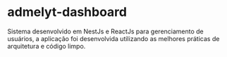 # admelyt-dashboard
Sistema desenvolvido em NestJs e ReactJs para gerenciamento de usuários, a aplicação foi desenvolvida utilizando as melhores práticas de arquitetura e código limpo.
